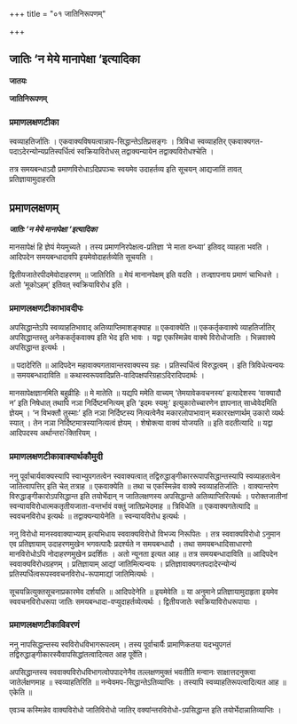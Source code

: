+++
title = "०१ जातिनिरूपणम्"

+++


## जातिः ‘न मेये मानापेक्षा ‘इत्यादिका

**जातयः**

**जातिनिरूपणम्** 

### **प्रमाणलक्षणटीका**

स्वव्याहतिर्जातिः । एकवाक्यविषयत्वान्नाप-सिद्धान्तेऽतिप्रसङ्गः । त्रिविधा स्वव्याहतिर् एकवाक्यगत-पदाऽदेरन्योन्यप्रतिस्पर्धित्वं स्वक्रियाविरोधस् तद्वाक्यन्यायेन तद्वाक्यविरोधश्चेति ।

तत्र समयबन्धाऽदौ प्रमाणविरोधाऽदिप्रपञ्चः स्वयमेव उदाहर्तव्य इति सूचयन् आद्यजातिं तावत् प्रतिज्ञायामुदाहरति

## प्रमाणलक्षणम्

***जातिः ‘न मेये मानापेक्षा ‘इत्यादिका***

मानसापेक्षं हि ज्ञेयं मेयमुच्यते । तस्य प्रमाणनिरपेक्षत्व-प्रतिज्ञा ‘मे माता वन्ध्या’ इतिवद् व्याहता भवति । आदिपदेन समयबन्धादावपि इयमेवोदाहर्तव्येति सूचयति ।

द्वितीयजातेरपीदमेवोदाहरणम् ॥ जातिरिति ॥ मेयं मानानपेक्षम् इति वदति । तज्ज्ञापनाय प्रमाणं चाभिधत्ते । अतो ‘मूकोऽहम्’ इतिवत् स्वक्रियाविरोध इति ।

### **प्रमाणलक्षणटीकाभावदीपः**

अपसिद्धान्तेऽपि स्वव्याहतिभावाद् अतिव्याप्तिमाशङ्क्याह ॥ एकवाक्येति ॥ एककर्तृकवाक्ये व्याहतिर्जातिर् अपसिद्धान्तस्तु अनेककर्तृकवाक्य इति भेद इति भावः । यद्वा एकस्मिन्नेव वाक्ये विरोधोजातिः । भिन्नवाक्ये अपसिद्धान्त इत्यर्थः ।

॥ पदादेरिति ॥ आदिपदेन महावाक्यगतावान्तरवाक्यस्य ग्रहः । प्रतिस्पर्धित्वं विरुद्धत्वम् । इति त्रिविधेत्यन्वयः ॥ समयबन्धादाविति ॥ कथास्वरूपवादिप्रति-वादिपक्षपरिग्रहाऽदिरादिपदार्थः ।

मानसापेक्षज्ञानमिति बहुव्रीहिः ॥ मे मातेति ॥ यद्यपि ममेति वाच्यम् ‘तेमयावेकवचनस्य’ इत्यादेशस्य ‘वाक्यादौ न’ इति निषेधात् तथापि नञा निर्दिष्टमनित्यम् इति ‘इदमः स्यमुः’ इत्युकारोच्चारणेन ज्ञापनात् साध्वेवेदमिति ज्ञेयम् । ‘न विभक्तौ तुस्माः’ इति नञा निर्दिष्टस्य नित्यत्वेनैव मकारलोपाभावान् मकाररक्षणार्थम् उकारो व्यर्थः स्यात् । तेन नञा निर्दिष्टमात्रस्यानित्यत्वं ज्ञेयम् । शेषोक्त्या वाक्यं योजयति ॥ इति वदतीत्यादि ॥ यद्वा आदिपदस्य अर्थान्तरा-ेक्तिरियम् ।

### **प्रमाणलक्षणटीकावाक्यार्थकौमुदी**

ननु पूर्वाचार्यवाक्यस्यापि स्वाभ्युपगतत्वेन स्ववाक्यत्वात् तद्विरुद्धाङ्गीकाररूपापसिद्धान्तस्यापि स्वव्याहतत्वेन जातित्वापत्तिर् इति चेत् तत्राह ॥ एकवाक्येति ॥ तथा च एकस्मिन्नेव वाक्ये स्वव्याहतिर्जातिः । वाक्यान्तरेण विरुद्धाङ्गीकारोऽपसिद्धान्त इति तयोर्भेदान् न जातिलक्षणस्य अपसिद्धान्ते अतिव्याप्तिरित्यर्थः । परोक्तजातीनां स्वन्यायविरोधात्मकतृतीयजाता-वन्तर्भावं वक्तुं जातिप्रभेदमाह ॥ त्रिविधेति ॥ एकवाक्यगतेत्यादि ॥ स्ववचनविरोध इत्यर्थः ॥ तद्वाक्यन्यायेनेति ॥ स्वन्यायविरोध इत्यर्थः ।

ननु विरोधो मानस्ववाक्याभ्याम् इत्यभिधाय स्ववाक्यविरोधो विभज्य निरूपितः । तत्र स्ववाक्यविरोधो ऽनुमान एव प्रतिज्ञायाम् उदाहरणमुखेन भगवत्पादैः प्रदर्श्यते न समयबन्धादौ । तथा समयबन्धादिसाधारणो मानविरोधोऽपि नोदाहरणमुखेन प्रदर्शितः । अतो न्यूनता इत्यत आह ॥ तत्र समयबन्धादाविति ॥ आदिपदेन स्ववाक्यविरोधग्रहणम् । प्रतिज्ञायाम् आद्यां जातिमित्यन्वयः । प्रतिज्ञावाक्यगतपदादेरन्योन्यं प्रतिस्पर्धित्वरूपस्ववचनविरोध-रूपामाद्यां जातिमित्यर्थः ।

सूचयन्नित्युक्तसूचनाप्रकारमेव दर्शयति ॥ आदिपदेनेति ॥ इयमेवेति ॥ या अनुमाने प्रतिज्ञायामुदाहृता इयमेव स्ववचनविरोधरूपा जातिः समयबन्धादा-वप्युदाहर्तव्येत्यर्थः । द्वितीयजातेः स्वक्रियाविरोधरूपायाः ।

### **प्रमाणलक्षणटीकाविवरणं**

ननु नापसिद्धान्तस्य स्वविरोधविभागरूपत्वम् । तस्य पूर्वाचार्यैः प्रामाणिकतया यदभ्युपगतं तद्विरुद्धाङ्गीकारस्यैवापसिद्धांतत्वादित्यत आह पूर्वेति।

अपसिद्धान्तस्य स्ववाक्यविरोधविभागत्वोपपादनेनैव तल्लक्षणमुक्तं भवतीति मन्वानः साक्षात्तदनुक्त्वा जातेर्लक्षणमाह ॥ स्वव्याहतिरिति ॥ नन्वेवमप-सिद्धान्तेऽतिव्याप्तिः । तस्यापि स्वव्याहतिरूपत्वादित्यत आह ॥ एकेति ॥

एवञ्च कस्मिन्नेव वाक्यविरोधो जातिविरोधो जातिर् वक्यांन्तरविरोधो-ऽपसिद्धान्त इति तयोर्भेदान्नातिव्याप्तिः ।

